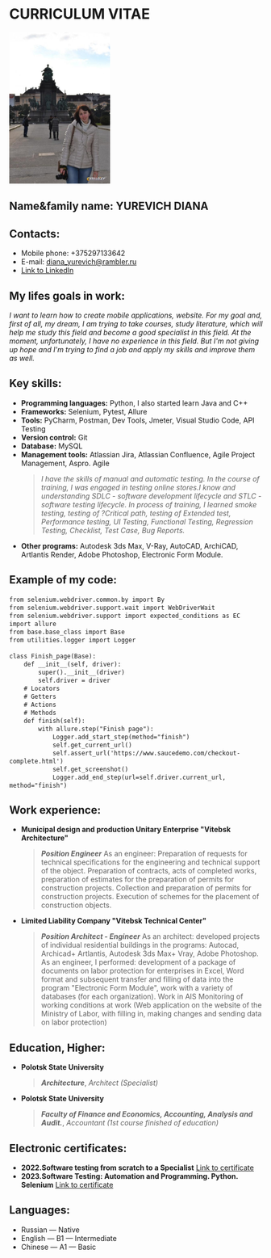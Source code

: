# CURRICULUM VITAE
<img src="photo.jpg" alt="Photo" width="200"/>

## Name&family name: YUREVICH DIANA
## Contacts:
* Mobile phone: +375297133642
* E-mail: diana_yurevich@rambler.ru
* [Link to LinkedIn](https://www.linkedin.com/in/diana-yurevich/) 
## My lifes goals in work:
_I want to learn how to create mobile applications, website._ 
_For my goal and, first of all, my dream, I am trying to take courses, study literature, which will help me study this field and become a good specialist in this field. At the moment, unfortunately, I have no experience in this field. But I'm not giving up hope and I'm trying to find a job and apply my skills and improve them as well._

## Key skills:
* **Programming languages:** Python, I also started learn Java and C++
* **Frameworks:** Selenium, Pytest, Allure
* **Tools:** PyCharm, Postman, Dev Tools, Jmeter, Visual Studio Code, API Testing
* **Version control:** Git
* **Database:** MySQL
* **Management tools:** Atlassian Jira,  Atlassian Confluence,  Agile Project Management, Aspro. Agile
    > *I have the skills of manual and automatic testing. In the course of training, I was engaged in testing online stores.I know and understanding SDLC - software development lifecycle and STLC - software testing lifecycle. In process of training, I learned smoke testing, testing of ?Critical path, testing of Extended test, Performance testing, UI Testing, Functional Testing, Regression Testing, Checklist, Test Case, Bug Reports.*
* **Other programs:** Autodesk 3ds Max,  V-Ray,  AutoCAD, ArchiCAD,  Artlantis Render, Adobe Photoshop, Electronic Form Module.

## Example of my code:
    from selenium.webdriver.common.by import By
    from selenium.webdriver.support.wait import WebDriverWait
    from selenium.webdriver.support import expected_conditions as EC
    import allure
    from base.base_class import Base
    from utilities.logger import Logger

    class Finish_page(Base):
        def __init__(self, driver):
            super().__init__(driver)
            self.driver = driver
        # Locators
        # Getters
        # Actions
        # Methods
        def finish(self):
            with allure.step("Finish page"):
                Logger.add_start_step(method="finish")
                self.get_current_url()
                self.assert_url('https://www.saucedemo.com/checkout-complete.html')
                self.get_screenshot()
                Logger.add_end_step(url=self.driver.current_url, method="finish")


## Work experience:
* **Municipal design and production Unitary Enterprise "Vitebsk Architecture"**
    > **_Position Engineer_** 
    As an engineer: Preparation of requests for technical specifications for the engineering and technical support of the object. Preparation of contracts, acts of completed works, preparation of estimates for the preparation
    of permits for construction projects. Collection and preparation of permits for construction projects. Execution of schemes for the placement of construction objects.
* **Limited Liability Company "Vitebsk Technical Center"**
    > **_Position  Architect - Engineer_** 
    As an architect: developed projects of individual residential buildings in the programs: Autocad, Archicad+ Artlantis, Autodesk 3ds Max+ Vray, Adobe Photoshop.
    As an engineer, I performed: development of a package of documents on labor protection for enterprises in Excel, Word format and subsequent transfer and filling of data into the program "Electronic Form Module", work with a variety of databases (for each organization). Work in AIS Monitoring of working conditions at work (Web application on the website of the Ministry of Labor, with filling in, making changes and sending data on labor protection)

## Education, Higher:
* **Polotsk State University**
    > **_Architecture_**, 
    *Аrchitect (Specialist)*
* **Polotsk State University**
    > **_Faculty of Finance and Economics, Accounting, Analysis and Audit._**, 
    *Accountant (1st course finished of education)*
## Electronic certificates:  
* **2022.Software testing from scratch to a Specialist**
    [Link to certificate](https://stepik.org/cert/1667420)
* **2023.Software Testing: Automation and Programming. Python. Selenium**
    [Link to certificate](https://stepik.org/cert/1987427)

## Languages: 
* Russian — Native
* English — B1 — Intermediate
* Chinese — A1 — Basic



